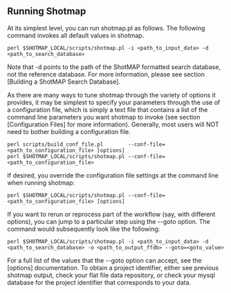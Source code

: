 Running Shotmap
---------------

At its simplest level, you can run shotmap.pl as follows. The following command invokes all default values in shotmap. 

    perl $SHOTMAP_LOCAL/scripts/shotmap.pl -i <path_to_input_data> -d <path_to_search_database>

Note that -d points to the path of the ShotMAP formatted search database, not the reference database. For more information,
please see section [Building a ShotMAP Search Database].

As there are many ways to tune shotmap through the variety of options it provides, it may be simplest to specify your parameters 
through the use of a configuration file, which is simply a text file that contains a list of the command line parameters you want
shotmap to invoke (see section [Configuration Files] for more information). Generally, most users will NOT need to bother building 
a configuration file.

    perl scripts/build_conf_file.pl        --conf-file=<path_to_configuration_file> [options]
    perl $SHOTMAP_LOCAL/scripts/shotmap.pl --conf-file=<path_to_configuration_file>

If desired, you override the configuration file settings at the command line when running shotmap:

    perl $SHOTMAP_LOCAL/scripts/shotmap.pl --conf-file=<path_to_configuration_file> [options]

If you want to rerun or reprocess part of the workflow (say, with different options), you can jump to a particular step using the 
--goto option. The command would subsequently look like the following:

    perl $SHOTMAP_LOCAL/scripts/shotmap.pl -i <path_to_input_data> -d <path_to_search_database> -o <path_to_output_ffdb> --goto=<goto_value>

For a full list of the values that the --goto option can accept, see the [options] documentation. To obtain a project identifier, either see previous
shotmap output, check your flat file data repository, or check your mysql database for the project identifier that corresponds to your data.